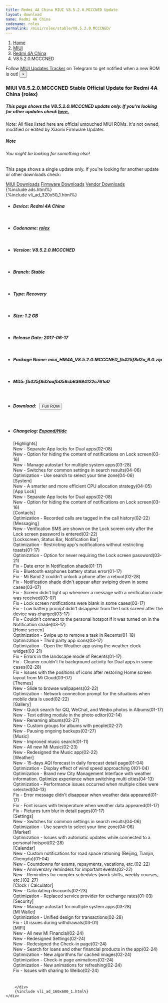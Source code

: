 ```yaml
---
title: Redmi 4A China MIUI V8.5.2.0.MCCCNED Update
layout: download
name: Redmi 4A China
codename: rolex
permalink: /miui/rolex/stable/V8.5.2.0.MCCCNED/
---
```

<nav aria-label="breadcrumb">
    <ol class="breadcrumb">
        <li class="breadcrumb-item"><a href="/">Home</a></li>
        <li class="breadcrumb-item"><a href="/miui/">MIUI</a></li>
        <li class="breadcrumb-item"><a href="/miui/rolex/">Redmi 4A China</a></li>
        <li class="breadcrumb-item active" aria-current="page">V8.5.2.0.MCCCNED</li>
    </ol>
</nav>
<div class="alert alert-primary alert-dismissible fade show" role="alert">
    Follow <a href="https://t.me/MIUIUpdatesTracker" class="alert-link">MIUI Updates Tracker</a> on Telegram to get
    notified when a new ROM is out!
    <button type="button" class="close" data-dismiss="alert" aria-label="Close">
        <span aria-hidden="true">&times;</span>
    </button>
</div>
<div class="col-12 mx-auto">
    <h3 class="title bg-light p-2 rounded">MIUI V8.5.2.0.MCCCNED Stable Official Update for Redmi 4A China (rolex)</h3>
    <h5>This page shows the V8.5.2.0.MCCCNED update only. If you're looking for other updates check
        <a href="/miui/rolex/">here.</a></h5>
    <p><i>Note: </i>All files listed here are official untouched MIUI ROMs.
        It's not owned, modified or edited by Xiaomi Firmware Updater.</p>
    <div class="card">
        <div class="card-body">
            <h5 class="card-title">Note</h5>
            <h6 class="card-subtitle mb-2 text-muted">You might be looking for something else!</h6>
            <p class="card-text">This page shows a single update only.
                If you're looking for another update or other downloads check:</p>
            <a href="/miui/" class="card-link">MIUI Downloads</a>
            <a href="/firmware/" class="card-link">Firmware Downloads</a>
            <a href="/vendor/" class="card-link">Vendor Downloads</a>
        </div>
    </div>
    {%include ads.html%}
    <div class="row justify-content-center">
        <div class="col-10" id="downloads">
                    <div class="card card-body">
            {%include vli_ad_320x50_1.html%}
            <ul class="list-unstyled">
                <li style="padding-bottom: 10px;">
                    <h5><b>Device: </b>Redmi 4A China</h5>
                </li>
                <li style="padding-bottom: 10px;">
                    <h5><b>Codename: </b> <a href="/miui/rolex/" target="_blank">rolex</a> </h5>
                </li>
                <li style="padding-bottom: 10px;">
                    <h5><b>Version: </b>V8.5.2.0.MCCCNED</h5>
                </li>
                <li style="padding-bottom: 10px;">
                    <h5><b>Branch: </b>Stable</h5>
                </li>
                <li style="padding-bottom: 10px;">
                    <h5><b>Type: </b>Recovery</h5>
                </li>
                <li style="padding-bottom: 10px;">
                    <h5><b>Size: </b>1.2 GB</h5>
                </li>
                <li style="padding-bottom: 10px;">
                    <h5><b>Release Date: </b>2017-06-17</h5>
                </li>
                <li style="padding-bottom: 10px;">
                    <h5><b>Package Name: </b><span id="filename" class="text-dark">miui_HM4A_V8.5.2.0.MCCCNED_fb425f8d2a_6.0.zip</span></h5>
                </li>
                <li style="padding-bottom: 10px;">
                    <h5><b>MD5: </b><span id="md5" class="text-muted">fb425f8d2aafb058cb63694122c761a0</span></h5>
                </li>
                <li style="padding-bottom: 10px;">
                    <h5><b>Download: </b><button type="button" id="download" class="btn btn-primary" style="margin: 7px;"
                            onclick="window.open('https://bigota.d.miui.com/V8.5.2.0.MCCCNED/miui_HM4A_V8.5.2.0.MCCCNED_fb425f8d2a_6.0.zip', '_blank');"><i class="fa fa-download"></i> Full ROM</button></h5>
                </li>
                <li style="padding-bottom: 10px;">
                    <h5><b>Changelog: </b><a href="#rolex_1_changelog" data-toggle="collapse" role="button"
                            aria-expanded="false" aria-controls="rolex_1_changelog"> <i class="fa fa-arrow-down"
                                aria-hidden="true"></i> Expand/Hide</a></h5>
                    <div class="collapse" id="rolex_1_changelog">
                        <p id="changelog_text">[Highlights]<br>New - Separate App locks for Dual apps(02-08)<br>New - Option for hiding the content of notifications on Lock screen(03-16)<br>New - Manage autostart for multiple system apps(03-28)<br>New - Switches for common settings in search results(04-06)<br>Optimization - Use search to select your time zone(04-06)<br>[System]<br>New - A smarter and more efficient CPU allocation strategy(04-05)<br>[App Lock]<br>New - Separate App locks for Dual apps(02-08)<br>New - Option for hiding the content of notifications on Lock screen(03-16)<br>[Contacts]<br>Optimization - Recorded calls are tagged in the call history(02-22)<br>[Messaging]<br>New - Verification SMS are shown on the Lock screen only after the Lock screen password is entered(02-22)<br>[Lockscreen, Status Bar, Notification Bar]<br>Optimization - Restricting app's notifications without restricting toasts(01-17)<br>Optimization - Option for never requiring the Lock screen password(03-21)<br>Fix - Date error in Notification shade(01-17)<br>Fix - Bluetooth earphones battery status error(01-17)<br>Fix - Mi Band 2 couldn't unlock a phone after a reboot(02-28)<br>Fix - Notification shade didn't appear after swiping down in some cases(03-07)<br>Fix - Screen didn't light up whenever a message with a verification code was received(03-07)<br>Fix - Lock screen notifications were blank in some cases(03-17)<br>Fix - Low battery prompt didn't disappear from the Lock screen after the device was charged(03-17)<br>Fix - Couldn't connect to the personal hotspot if it was turned on in the Notification shade(03-17)<br>[Home screen]<br>Optimization - Swipe up to remove a task in Recents(01-18)<br>Optimization - Third party app icons(03-17)<br>Optimization - Open the Weather app using the weather clock widget(03-21)<br>Fix - Errors in the landscape mode of Recents(01-17)<br>Fix - Cleaner couldn't fix background activity for Dual apps in some cases(02-28)<br>Fix - Issues with the positions of icons after restoring Home screen layout from Mi Cloud(03-07)<br>[Themes]<br>New - Slide to browse wallpapers(02-22)<br>Optimization - Network connection prompt for the situations when mobile data is used(02-22)<br>[Gallery]<br>New - Quick search for QQ, WeChat, and Weibo photos in Albums(01-17)<br>New - Text editing module in the photo editor(02-14)<br>New - Renaming albums(02-27)<br>New - Custom groups for albums with people(02-27)<br>New - Pausing ongoing backups(02-27)<br>[Music]<br>New - Improved music search(01-11)<br>New - All new Mi Music(02-23)<br>New - Redesigned the Music app(02-22)<br>[Weather]<br>New - 15-days AQI forecast in daily forecast detail page(01-04)<br>Optimization - Display effect of wind speed approaching 0(01-04)<br>Optimization - Brand new City Management Interface with weather information. Optimize experience when switching multi cities(04-13)<br>Optimization - Performance issues occurred when multiple cities were selected(04-13)<br>Fix - Error message didn't disappear when weather data appeared(01-17)<br>Fix - Font issues with temperature when weather data appeared(01-17)<br>Fix - Pictures turn blur in detail pages(01-17)<br>[Settings]<br>New - Switches for common settings in search results(04-06)<br>Optimization - Use search to select your time zone(04-06)<br>[Market]<br>Optimization - Issues with automatic updates while connected to a personal hotspot(02-28)<br>[Calendar]<br>New - Custom notifications for road space rationing (Beijing, Tianjin, Chengdu)(01-04)<br>New - Countdowns for exams, repayments, vacations, etc.(02-22)<br>New - Anniversary reminders for important events(02-22)<br>New - Reminders for complex schedules (work shifts, weekly courses, etc.)(02-27)<br>[Clock / Calculator]<br>New - Calculating discounts(02-23)<br>Optimization - Replaced service provider for exchange rates(01-03)<br>[Security]<br>New - Manage autostart for multiple system apps(03-28)<br>[MI Wallet]<br>Optimization - Unified design for transactions(02-28)<br>Fix - UI issues during withdrawals(03-01)<br>[MIFI]<br>New - All new Mi Financial(02-24)<br>New - Redesigned Settings(02-24)<br>New - Redesigned the Check-in page(02-24)<br>New - Search for loans and other financial products in the app(02-24)<br>Optimization - New algorithms for cached images(02-24)<br>Optimization - Check-in page animations(02-24)<br>Optimization - New animations for refreshing(02-24)<br>Fix - Issues with sharing to Weibo(02-24)</p>
                    </div>
                </li>
            </ul>
        </div>

        </div>
        {%include vli_ad_160x600_1.html%}
    </div>
</div>

